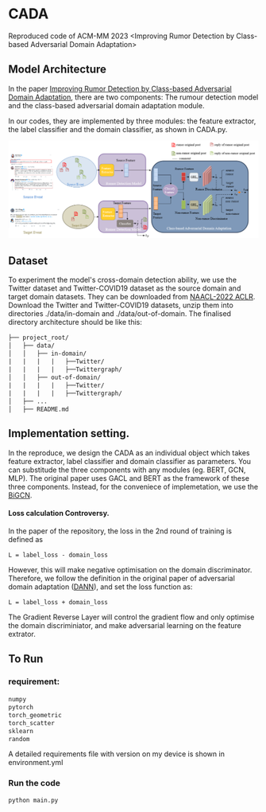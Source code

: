 # CADA
Reproduced code of ACM-MM 2023 &lt;Improving Rumor Detection by Class-based Adversarial Domain Adaptation>

## Model Architecture 
In the paper [Improving Rumor Detection by Class-based Adversarial Domain Adaptation](https://dl.acm.org/doi/abs/10.1145/3581783.3612501), there are two components:
The rumour detection model and the class-based adversarial domain adaptation module. 

In our codes, they are implemented by three modules: the feature extractor, the label classifier and the domain classifier, as shown in CADA.py.


![Model Architecture](figure/model.png)


## Dataset

To experiment the model's cross-domain detection ability, we use the Twitter dataset and Twitter-COVID19 dataset as the source domain and target domain datasets. They can be downloaded from [NAACL-2022 ACLR](https://github.com/DanielLin97/ACLR4RUMOR-NAACL2022/tree/main/data). Download the Twitter and Twitter-COVID19 datasets, unzip them into directories ./data/in-domain and ./data/out-of-domain. The finalised directory architecture should be like this:

```plaintext
├── project_root/
│   ├── data/
│   │   ├── in-domain/
|   |   |   |   ├──Twitter/
|   |   |   |   ├──Twittergraph/
│   │   ├── out-of-domain/
|   |   |   |   ├──Twitter/
|   |   |   |   ├──Twittergraph/
│   ├── ...
│   ├── README.md
```

## Implementation setting. 

In the reproduce, we design the CADA as an individual object which takes feature extractor, label classifier and domain classifier as parameters. You can substitude the three components with any modules (eg. BERT, GCN, MLP). The original paper uses GACL and BERT as the framework of these three components. Instead, for the conveniece of implemetation, we use the [BiGCN](https://ojs.aaai.org/index.php/AAAI/article/view/5393). 

#### Loss calculation Controversy.

In the paper of the repository, the loss in the 2nd round of training is defined as 
```
L = label_loss - domain_loss
```
However, this will make negative optimisation on the domain discriminator. Therefore, we follow the definition in the original paper of adversarial domain adaptation ([DANN](https://proceedings.mlr.press/v37/ganin15.html)), and set the loss function as: 
```
L = label_loss + domain_loss
```
The Gradient Reverse Layer will control the gradient flow and only optimise the domain discriminiator, and make adversarial learning on the feature extrator. 

## To Run

### requirement: 

```
numpy
pytorch
torch_geometric
torch_scatter
sklearn
random
```

A detailed requirements file with version on my device is shown in environment.yml 

### Run the code

```
python main.py
```



